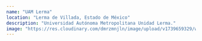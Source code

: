 ```yaml
---
name: "UAM Lerma"
location: "Lerma de Villada, Estado de México"
description: "Universidad Autónoma Metropolitana Unidad Lerma."
image: "https://res.cloudinary.com/dmrzmnjln/image/upload/v1739659329/website/places/wcmnkhbphovytpxfxv0l.jpg"
---
```



